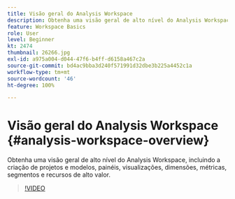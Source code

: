 ```yaml
---
title: Visão geral do Analysis Workspace
description: Obtenha uma visão geral de alto nível do Analysis Workspace, incluindo a criação de projetos e modelos, painéis, visualizações, dimensões, métricas, segmentos e recursos de alto valor.
feature: Workspace Basics
role: User
level: Beginner
kt: 2474
thumbnail: 26266.jpg
exl-id: a975a004-d044-47f6-b4ff-d6158a467c2a
source-git-commit: bd4ac9bba3d240f571991d32dbe3b225a4452c1a
workflow-type: tm+mt
source-wordcount: '46'
ht-degree: 100%

---
```


# Visão geral do Analysis Workspace {#analysis-workspace-overview}

Obtenha uma visão geral de alto nível do Analysis Workspace, incluindo a criação de projetos e modelos, painéis, visualizações, dimensões, métricas, segmentos e recursos de alto valor.

>[!VIDEO](https://video.tv.adobe.com/v/26266/?quality=12)

